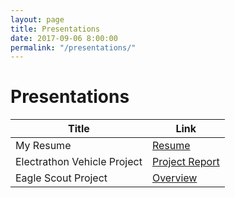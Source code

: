 ```yaml
---
layout: page
title: Presentations
date: 2017-09-06 8:00:00
permalink: "/presentations/"
---
```


<span id="presentation-title" markdown="1">

# Presentations

</span>

<div class="presentation-contents" markdown="1">
    
<span id="presentation-table" markdown="1">

|Title|Link|
|-----|----|
|My Resume                  |[Resume](/assets/docs/Tyler-Lee-Resume.pdf)|
|Electrathon Vehicle Project|[Project Report](/assets/docs/Electrathon-Vehicle-v6.1.pdf)|
|Eagle Scout Project        |[Overview](/portfolio/eagle-scout-project)|

</span>

</div>